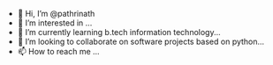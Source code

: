 - 👋 Hi, I’m @pathrinath
- 👀 I’m interested in ...
- 🌱 I’m currently learning b.tech information technology...
- 💞️ I’m looking to collaborate on  software projects based on python...
- 📫 How to reach me ...

<!---
pathrinath/pathrinath is a ✨ special ✨ repository because its `README.md` (this file) appears on your GitHub profile.
You can click the Preview link to take a look at your changes.
--->
